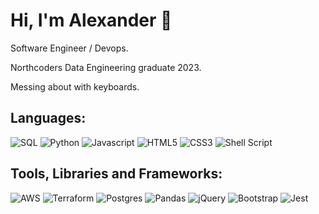   <!--
<p align="right">
  <a 
    href="" target="[_blank](https://www.linkedin.com/in/alexander-ireland-522093269/)"><img alt="LinkedIn" src="https://img.shields.io/badge/LinkedIn-0A66C2.svg?style=for-the-badge&logo=LinkedIn&logoColor=white" />
  </a>

  <a 
    href="" target="_blank"><img alt="Email" src="https://img.shields.io/badge/Gmail-D14836?style=for-the-badge&logo=gmail&logoColor=white" />
  </a>
  -->
</p>
<p align="right">

# Hi, I'm Alexander 👋

Software Engineer / Devops.

Northcoders Data Engineering graduate 2023.

Messing about with keyboards.

## Languages:

![SQL](https://img.shields.io/badge/SQL-3776AB.svg?style=for-the-badge&logo=microsoft-sql-server&logoColor=white)
![Python](https://img.shields.io/badge/python-3670A0?style=for-the-badge&logo=python&logoColor=ffdd54)
![Javascript](https://img.shields.io/badge/javascript-%23323330.svg?style=for-the-badge&logo=javascript&logoColor=%23F7DF1E)
![HTML5](https://img.shields.io/badge/html5-%23E34F26.svg?style=for-the-badge&logo=html5&logoColor=white)
![CSS3](https://img.shields.io/badge/css3-%231572B6.svg?style=for-the-badge&logo=css3&logoColor=white)
![Shell Script](https://img.shields.io/badge/shell_script-%23121011.svg?style=for-the-badge&logo=gnu-bash&logoColor=white)

## Tools, Libraries and Frameworks:

![AWS](https://img.shields.io/badge/AWS-%23FF9900.svg?style=for-the-badge&logo=amazon-aws&logoColor=white)
![Terraform](https://img.shields.io/badge/terraform-%235835CC.svg?style=for-the-badge&logo=terraform&logoColor=white)
![Postgres](https://img.shields.io/badge/postgres-%23316192.svg?style=for-the-badge&logo=postgresql&logoColor=white)
![Pandas](https://img.shields.io/badge/pandas-%23150458.svg?style=for-the-badge&logo=pandas&logoColor=white)
![jQuery](https://img.shields.io/badge/jquery-%230769AD.svg?style=for-the-badge&logo=jquery&logoColor=white)
![Bootstrap](https://img.shields.io/badge/bootstrap-%23563D7C.svg?style=for-the-badge&logo=bootstrap&logoColor=white)
![Jest](https://img.shields.io/badge/-jest-%23C21325?style=for-the-badge&logo=jest&logoColor=white)
